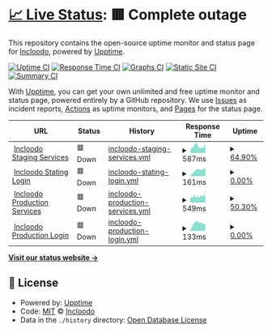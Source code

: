 # [📈 Live Status](https://demo.upptime.js.org): <!--live status--> **🟥 Complete outage**

This repository contains the open-source uptime monitor and status page for [Incloodo](https://www.incloodo.it/), powered by [Upptime](https://github.com/upptime/upptime).

[![Uptime CI](https://github.com/incloodo/status_pages/workflows/Uptime%20CI/badge.svg)](https://github.com/incloodo/status_pages/actions?query=workflow%3A%22Uptime+CI%22)
[![Response Time CI](https://github.com/incloodo/status_pages/workflows/Response%20Time%20CI/badge.svg)](https://github.com/incloodo/status_pages/actions?query=workflow%3A%22Response+Time+CI%22)
[![Graphs CI](https://github.com/incloodo/status_pages/workflows/Graphs%20CI/badge.svg)](https://github.com/incloodo/status_pages/actions?query=workflow%3A%22Graphs+CI%22)
[![Static Site CI](https://github.com/incloodo/status_pages/workflows/Static%20Site%20CI/badge.svg)](https://github.com/incloodo/status_pages/actions?query=workflow%3A%22Static+Site+CI%22)
[![Summary CI](https://github.com/incloodo/status_pages/workflows/Summary%20CI/badge.svg)](https://github.com/incloodo/status_pages/actions?query=workflow%3A%22Summary+CI%22)

With [Upptime](https://upptime.js.org), you can get your own unlimited and free uptime monitor and status page, powered entirely by a GitHub repository. We use [Issues](https://github.com/incloodo/status_pages/issues) as incident reports, [Actions](https://github.com/incloodo/status_pages/actions) as uptime monitors, and [Pages](https://demo.upptime.js.org) for the status page.

<!--start: status pages-->
<!-- This summary is generated by Upptime (https://github.com/upptime/upptime) -->
<!-- Do not edit this manually, your changes will be overwritten -->
<!-- prettier-ignore -->
| URL | Status | History | Response Time | Uptime |
| --- | ------ | ------- | ------------- | ------ |
| <img alt="" src="https://favicons.githubusercontent.com/staging.incloodo.com" height="13"> [Incloodo Staging Services](https://staging.incloodo.com/) | 🟥 Down | [incloodo-staging-services.yml](https://github.com/Incloodo/status_pages/commits/HEAD/history/incloodo-staging-services.yml) | <details><summary><img alt="Response time graph" src="./graphs/incloodo-staging-services/response-time-week.png" height="20"> 587ms</summary><br><a href="https://incloodo.github.io/status_pages/history/incloodo-staging-services"><img alt="Response time 587" src="https://img.shields.io/endpoint?url=https%3A%2F%2Fraw.githubusercontent.com%2FIncloodo%2Fstatus_pages%2FHEAD%2Fapi%2Fincloodo-staging-services%2Fresponse-time.json"></a><br><a href="https://incloodo.github.io/status_pages/history/incloodo-staging-services"><img alt="24-hour response time 529" src="https://img.shields.io/endpoint?url=https%3A%2F%2Fraw.githubusercontent.com%2FIncloodo%2Fstatus_pages%2FHEAD%2Fapi%2Fincloodo-staging-services%2Fresponse-time-day.json"></a><br><a href="https://incloodo.github.io/status_pages/history/incloodo-staging-services"><img alt="7-day response time 587" src="https://img.shields.io/endpoint?url=https%3A%2F%2Fraw.githubusercontent.com%2FIncloodo%2Fstatus_pages%2FHEAD%2Fapi%2Fincloodo-staging-services%2Fresponse-time-week.json"></a><br><a href="https://incloodo.github.io/status_pages/history/incloodo-staging-services"><img alt="30-day response time 587" src="https://img.shields.io/endpoint?url=https%3A%2F%2Fraw.githubusercontent.com%2FIncloodo%2Fstatus_pages%2FHEAD%2Fapi%2Fincloodo-staging-services%2Fresponse-time-month.json"></a><br><a href="https://incloodo.github.io/status_pages/history/incloodo-staging-services"><img alt="1-year response time 587" src="https://img.shields.io/endpoint?url=https%3A%2F%2Fraw.githubusercontent.com%2FIncloodo%2Fstatus_pages%2FHEAD%2Fapi%2Fincloodo-staging-services%2Fresponse-time-year.json"></a></details> | <details><summary><a href="https://incloodo.github.io/status_pages/history/incloodo-staging-services">64.90%</a></summary><a href="https://incloodo.github.io/status_pages/history/incloodo-staging-services"><img alt="All-time uptime 64.90%" src="https://img.shields.io/endpoint?url=https%3A%2F%2Fraw.githubusercontent.com%2FIncloodo%2Fstatus_pages%2FHEAD%2Fapi%2Fincloodo-staging-services%2Fuptime.json"></a><br><a href="https://incloodo.github.io/status_pages/history/incloodo-staging-services"><img alt="24-hour uptime 4.14%" src="https://img.shields.io/endpoint?url=https%3A%2F%2Fraw.githubusercontent.com%2FIncloodo%2Fstatus_pages%2FHEAD%2Fapi%2Fincloodo-staging-services%2Fuptime-day.json"></a><br><a href="https://incloodo.github.io/status_pages/history/incloodo-staging-services"><img alt="7-day uptime 64.90%" src="https://img.shields.io/endpoint?url=https%3A%2F%2Fraw.githubusercontent.com%2FIncloodo%2Fstatus_pages%2FHEAD%2Fapi%2Fincloodo-staging-services%2Fuptime-week.json"></a><br><a href="https://incloodo.github.io/status_pages/history/incloodo-staging-services"><img alt="30-day uptime 64.90%" src="https://img.shields.io/endpoint?url=https%3A%2F%2Fraw.githubusercontent.com%2FIncloodo%2Fstatus_pages%2FHEAD%2Fapi%2Fincloodo-staging-services%2Fuptime-month.json"></a><br><a href="https://incloodo.github.io/status_pages/history/incloodo-staging-services"><img alt="1-year uptime 64.90%" src="https://img.shields.io/endpoint?url=https%3A%2F%2Fraw.githubusercontent.com%2FIncloodo%2Fstatus_pages%2FHEAD%2Fapi%2Fincloodo-staging-services%2Fuptime-year.json"></a></details>
| <img alt="" src="https://favicons.githubusercontent.com/staging.incloodo.com" height="13"> [Incloodo Stating Login](http://staging.incloodo.com/api/json/v1/authentication/login) | 🟥 Down | [incloodo-stating-login.yml](https://github.com/Incloodo/status_pages/commits/HEAD/history/incloodo-stating-login.yml) | <details><summary><img alt="Response time graph" src="./graphs/incloodo-stating-login/response-time-week.png" height="20"> 161ms</summary><br><a href="https://incloodo.github.io/status_pages/history/incloodo-stating-login"><img alt="Response time 161" src="https://img.shields.io/endpoint?url=https%3A%2F%2Fraw.githubusercontent.com%2FIncloodo%2Fstatus_pages%2FHEAD%2Fapi%2Fincloodo-stating-login%2Fresponse-time.json"></a><br><a href="https://incloodo.github.io/status_pages/history/incloodo-stating-login"><img alt="24-hour response time 211" src="https://img.shields.io/endpoint?url=https%3A%2F%2Fraw.githubusercontent.com%2FIncloodo%2Fstatus_pages%2FHEAD%2Fapi%2Fincloodo-stating-login%2Fresponse-time-day.json"></a><br><a href="https://incloodo.github.io/status_pages/history/incloodo-stating-login"><img alt="7-day response time 161" src="https://img.shields.io/endpoint?url=https%3A%2F%2Fraw.githubusercontent.com%2FIncloodo%2Fstatus_pages%2FHEAD%2Fapi%2Fincloodo-stating-login%2Fresponse-time-week.json"></a><br><a href="https://incloodo.github.io/status_pages/history/incloodo-stating-login"><img alt="30-day response time 161" src="https://img.shields.io/endpoint?url=https%3A%2F%2Fraw.githubusercontent.com%2FIncloodo%2Fstatus_pages%2FHEAD%2Fapi%2Fincloodo-stating-login%2Fresponse-time-month.json"></a><br><a href="https://incloodo.github.io/status_pages/history/incloodo-stating-login"><img alt="1-year response time 161" src="https://img.shields.io/endpoint?url=https%3A%2F%2Fraw.githubusercontent.com%2FIncloodo%2Fstatus_pages%2FHEAD%2Fapi%2Fincloodo-stating-login%2Fresponse-time-year.json"></a></details> | <details><summary><a href="https://incloodo.github.io/status_pages/history/incloodo-stating-login">0.00%</a></summary><a href="https://incloodo.github.io/status_pages/history/incloodo-stating-login"><img alt="All-time uptime 0.00%" src="https://img.shields.io/endpoint?url=https%3A%2F%2Fraw.githubusercontent.com%2FIncloodo%2Fstatus_pages%2FHEAD%2Fapi%2Fincloodo-stating-login%2Fuptime.json"></a><br><a href="https://incloodo.github.io/status_pages/history/incloodo-stating-login"><img alt="24-hour uptime 0.00%" src="https://img.shields.io/endpoint?url=https%3A%2F%2Fraw.githubusercontent.com%2FIncloodo%2Fstatus_pages%2FHEAD%2Fapi%2Fincloodo-stating-login%2Fuptime-day.json"></a><br><a href="https://incloodo.github.io/status_pages/history/incloodo-stating-login"><img alt="7-day uptime 0.00%" src="https://img.shields.io/endpoint?url=https%3A%2F%2Fraw.githubusercontent.com%2FIncloodo%2Fstatus_pages%2FHEAD%2Fapi%2Fincloodo-stating-login%2Fuptime-week.json"></a><br><a href="https://incloodo.github.io/status_pages/history/incloodo-stating-login"><img alt="30-day uptime 0.00%" src="https://img.shields.io/endpoint?url=https%3A%2F%2Fraw.githubusercontent.com%2FIncloodo%2Fstatus_pages%2FHEAD%2Fapi%2Fincloodo-stating-login%2Fuptime-month.json"></a><br><a href="https://incloodo.github.io/status_pages/history/incloodo-stating-login"><img alt="1-year uptime 0.00%" src="https://img.shields.io/endpoint?url=https%3A%2F%2Fraw.githubusercontent.com%2FIncloodo%2Fstatus_pages%2FHEAD%2Fapi%2Fincloodo-stating-login%2Fuptime-year.json"></a></details>
| <img alt="" src="https://favicons.githubusercontent.com/server.incloodo.com" height="13"> [Incloodo Production Services](https://server.incloodo.com/) | 🟥 Down | [incloodo-production-services.yml](https://github.com/Incloodo/status_pages/commits/HEAD/history/incloodo-production-services.yml) | <details><summary><img alt="Response time graph" src="./graphs/incloodo-production-services/response-time-week.png" height="20"> 549ms</summary><br><a href="https://incloodo.github.io/status_pages/history/incloodo-production-services"><img alt="Response time 549" src="https://img.shields.io/endpoint?url=https%3A%2F%2Fraw.githubusercontent.com%2FIncloodo%2Fstatus_pages%2FHEAD%2Fapi%2Fincloodo-production-services%2Fresponse-time.json"></a><br><a href="https://incloodo.github.io/status_pages/history/incloodo-production-services"><img alt="24-hour response time 614" src="https://img.shields.io/endpoint?url=https%3A%2F%2Fraw.githubusercontent.com%2FIncloodo%2Fstatus_pages%2FHEAD%2Fapi%2Fincloodo-production-services%2Fresponse-time-day.json"></a><br><a href="https://incloodo.github.io/status_pages/history/incloodo-production-services"><img alt="7-day response time 549" src="https://img.shields.io/endpoint?url=https%3A%2F%2Fraw.githubusercontent.com%2FIncloodo%2Fstatus_pages%2FHEAD%2Fapi%2Fincloodo-production-services%2Fresponse-time-week.json"></a><br><a href="https://incloodo.github.io/status_pages/history/incloodo-production-services"><img alt="30-day response time 549" src="https://img.shields.io/endpoint?url=https%3A%2F%2Fraw.githubusercontent.com%2FIncloodo%2Fstatus_pages%2FHEAD%2Fapi%2Fincloodo-production-services%2Fresponse-time-month.json"></a><br><a href="https://incloodo.github.io/status_pages/history/incloodo-production-services"><img alt="1-year response time 549" src="https://img.shields.io/endpoint?url=https%3A%2F%2Fraw.githubusercontent.com%2FIncloodo%2Fstatus_pages%2FHEAD%2Fapi%2Fincloodo-production-services%2Fresponse-time-year.json"></a></details> | <details><summary><a href="https://incloodo.github.io/status_pages/history/incloodo-production-services">50.30%</a></summary><a href="https://incloodo.github.io/status_pages/history/incloodo-production-services"><img alt="All-time uptime 50.30%" src="https://img.shields.io/endpoint?url=https%3A%2F%2Fraw.githubusercontent.com%2FIncloodo%2Fstatus_pages%2FHEAD%2Fapi%2Fincloodo-production-services%2Fuptime.json"></a><br><a href="https://incloodo.github.io/status_pages/history/incloodo-production-services"><img alt="24-hour uptime 96.19%" src="https://img.shields.io/endpoint?url=https%3A%2F%2Fraw.githubusercontent.com%2FIncloodo%2Fstatus_pages%2FHEAD%2Fapi%2Fincloodo-production-services%2Fuptime-day.json"></a><br><a href="https://incloodo.github.io/status_pages/history/incloodo-production-services"><img alt="7-day uptime 50.30%" src="https://img.shields.io/endpoint?url=https%3A%2F%2Fraw.githubusercontent.com%2FIncloodo%2Fstatus_pages%2FHEAD%2Fapi%2Fincloodo-production-services%2Fuptime-week.json"></a><br><a href="https://incloodo.github.io/status_pages/history/incloodo-production-services"><img alt="30-day uptime 50.30%" src="https://img.shields.io/endpoint?url=https%3A%2F%2Fraw.githubusercontent.com%2FIncloodo%2Fstatus_pages%2FHEAD%2Fapi%2Fincloodo-production-services%2Fuptime-month.json"></a><br><a href="https://incloodo.github.io/status_pages/history/incloodo-production-services"><img alt="1-year uptime 50.30%" src="https://img.shields.io/endpoint?url=https%3A%2F%2Fraw.githubusercontent.com%2FIncloodo%2Fstatus_pages%2FHEAD%2Fapi%2Fincloodo-production-services%2Fuptime-year.json"></a></details>
| <img alt="" src="https://favicons.githubusercontent.com/server.incloodo.com" height="13"> [Incloodo Production Login](https://server.incloodo.com/api/json/v1/authentication/login) | 🟥 Down | [incloodo-production-login.yml](https://github.com/Incloodo/status_pages/commits/HEAD/history/incloodo-production-login.yml) | <details><summary><img alt="Response time graph" src="./graphs/incloodo-production-login/response-time-week.png" height="20"> 133ms</summary><br><a href="https://incloodo.github.io/status_pages/history/incloodo-production-login"><img alt="Response time 133" src="https://img.shields.io/endpoint?url=https%3A%2F%2Fraw.githubusercontent.com%2FIncloodo%2Fstatus_pages%2FHEAD%2Fapi%2Fincloodo-production-login%2Fresponse-time.json"></a><br><a href="https://incloodo.github.io/status_pages/history/incloodo-production-login"><img alt="24-hour response time 120" src="https://img.shields.io/endpoint?url=https%3A%2F%2Fraw.githubusercontent.com%2FIncloodo%2Fstatus_pages%2FHEAD%2Fapi%2Fincloodo-production-login%2Fresponse-time-day.json"></a><br><a href="https://incloodo.github.io/status_pages/history/incloodo-production-login"><img alt="7-day response time 133" src="https://img.shields.io/endpoint?url=https%3A%2F%2Fraw.githubusercontent.com%2FIncloodo%2Fstatus_pages%2FHEAD%2Fapi%2Fincloodo-production-login%2Fresponse-time-week.json"></a><br><a href="https://incloodo.github.io/status_pages/history/incloodo-production-login"><img alt="30-day response time 133" src="https://img.shields.io/endpoint?url=https%3A%2F%2Fraw.githubusercontent.com%2FIncloodo%2Fstatus_pages%2FHEAD%2Fapi%2Fincloodo-production-login%2Fresponse-time-month.json"></a><br><a href="https://incloodo.github.io/status_pages/history/incloodo-production-login"><img alt="1-year response time 133" src="https://img.shields.io/endpoint?url=https%3A%2F%2Fraw.githubusercontent.com%2FIncloodo%2Fstatus_pages%2FHEAD%2Fapi%2Fincloodo-production-login%2Fresponse-time-year.json"></a></details> | <details><summary><a href="https://incloodo.github.io/status_pages/history/incloodo-production-login">0.00%</a></summary><a href="https://incloodo.github.io/status_pages/history/incloodo-production-login"><img alt="All-time uptime 0.00%" src="https://img.shields.io/endpoint?url=https%3A%2F%2Fraw.githubusercontent.com%2FIncloodo%2Fstatus_pages%2FHEAD%2Fapi%2Fincloodo-production-login%2Fuptime.json"></a><br><a href="https://incloodo.github.io/status_pages/history/incloodo-production-login"><img alt="24-hour uptime 0.00%" src="https://img.shields.io/endpoint?url=https%3A%2F%2Fraw.githubusercontent.com%2FIncloodo%2Fstatus_pages%2FHEAD%2Fapi%2Fincloodo-production-login%2Fuptime-day.json"></a><br><a href="https://incloodo.github.io/status_pages/history/incloodo-production-login"><img alt="7-day uptime 0.00%" src="https://img.shields.io/endpoint?url=https%3A%2F%2Fraw.githubusercontent.com%2FIncloodo%2Fstatus_pages%2FHEAD%2Fapi%2Fincloodo-production-login%2Fuptime-week.json"></a><br><a href="https://incloodo.github.io/status_pages/history/incloodo-production-login"><img alt="30-day uptime 0.00%" src="https://img.shields.io/endpoint?url=https%3A%2F%2Fraw.githubusercontent.com%2FIncloodo%2Fstatus_pages%2FHEAD%2Fapi%2Fincloodo-production-login%2Fuptime-month.json"></a><br><a href="https://incloodo.github.io/status_pages/history/incloodo-production-login"><img alt="1-year uptime 0.00%" src="https://img.shields.io/endpoint?url=https%3A%2F%2Fraw.githubusercontent.com%2FIncloodo%2Fstatus_pages%2FHEAD%2Fapi%2Fincloodo-production-login%2Fuptime-year.json"></a></details>

<!--end: status pages-->

[**Visit our status website →**](https://demo.upptime.js.org)

## 📄 License

- Powered by: [Upptime](https://github.com/upptime/upptime)
- Code: [MIT](./LICENSE) © [Incloodo](https://www.incloodo.it/)
- Data in the `./history` directory: [Open Database License](https://opendatacommons.org/licenses/odbl/1-0/)
